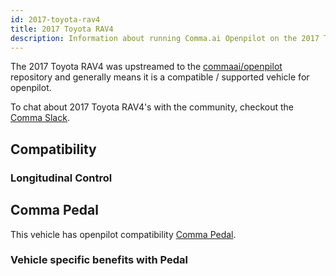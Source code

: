 ```yaml
---
id: 2017-toyota-rav4
title: 2017 Toyota RAV4
description: Information about running Comma.ai Openpilot on the 2017 Toyota RAV4
---
```


The 2017 Toyota RAV4 was upstreamed to the [commaai/openpilot](https://github.com/commaai/openpilot) repository and generally means it is a compatible / supported vehicle for openpilot.

To chat about 2017 Toyota RAV4's with the community, checkout the  [Comma Slack](https://slack.comma.ai).
## Compatibility

### Longitudinal Control



## Comma Pedal

This vehicle has openpilot compatibility [Comma Pedal](/hardware/pedal).

### Vehicle specific benefits with Pedal

